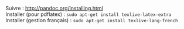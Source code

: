 Suivre : http://pandoc.org/installing.html  
Installer (pour pdflatex) : `sudo apt-get install texlive-latex-extra`
Installer (gestion français) : `sudo apt-get install texlive-lang-french`
